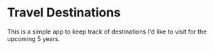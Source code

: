 # Travel Destinations

This is a simple app to keep track of destinations I'd like to visit for the upcoming 5 years.

